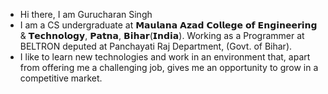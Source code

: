 - Hi there, I am Gurucharan Singh 
- I am a CS undergraduate at 𝗠𝗮𝘂𝗹𝗮𝗻𝗮 𝗔𝘇𝗮𝗱 𝗖𝗼𝗹𝗹𝗲𝗴𝗲 𝗼𝗳 𝗘𝗻𝗴𝗶𝗻𝗲𝗲𝗿𝗶𝗻𝗴 & 𝗧𝗲𝗰𝗵𝗻𝗼𝗹𝗼𝗴𝘆, 𝗣𝗮𝘁𝗻𝗮, 𝗕𝗶𝗵𝗮𝗿(𝗜𝗻𝗱𝗶𝗮).
  Working as a Programmer at BELTRON deputed at Panchayati Raj Department, (Govt. of Bihar).
- I like to learn new technologies and work in an environment that, apart from offering me a challenging job, gives me an opportunity to grow in a competitive market.

<!---
Guru2k6/Guru2k6 is a ✨ special ✨ repository because its `README.md` (this file) appears on your GitHub profile.
You can click the Preview link to take a look at your changes.
--->
